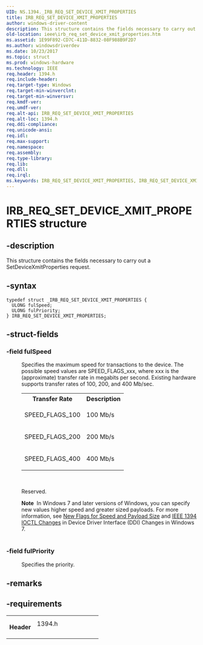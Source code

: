 ```yaml
---
UID: NS.1394._IRB_REQ_SET_DEVICE_XMIT_PROPERTIES
title: IRB_REQ_SET_DEVICE_XMIT_PROPERTIES
author: windows-driver-content
description: This structure contains the fields necessary to carry out a SetDeviceXmitProperties request.
old-location: ieee\irb_req_set_device_xmit_properties.htm
ms.assetid: 1E99F892-CD7C-411D-8832-08F988B9F2D7
ms.author: windowsdriverdev
ms.date: 10/23/2017
ms.topic: struct
ms.prod: windows-hardware
ms.technology: IEEE
req.header: 1394.h
req.include-header: 
req.target-type: Windows
req.target-min-winverclnt: 
req.target-min-winversvr: 
req.kmdf-ver: 
req.umdf-ver: 
req.alt-api: IRB_REQ_SET_DEVICE_XMIT_PROPERTIES
req.alt-loc: 1394.h
req.ddi-compliance: 
req.unicode-ansi: 
req.idl: 
req.max-support: 
req.namespace: 
req.assembly: 
req.type-library: 
req.lib: 
req.dll: 
req.irql: 
ms.keywords: IRB_REQ_SET_DEVICE_XMIT_PROPERTIES, IRB_REQ_SET_DEVICE_XMIT_PROPERTIES
---
```


# IRB_REQ_SET_DEVICE_XMIT_PROPERTIES structure



## -description
<p>This structure contains the fields necessary to carry out a SetDeviceXmitProperties request.</p>


## -syntax

````
typedef struct _IRB_REQ_SET_DEVICE_XMIT_PROPERTIES {
  ULONG fulSpeed;
  ULONG fulPriority;
} IRB_REQ_SET_DEVICE_XMIT_PROPERTIES;
````


## -struct-fields
<dl>

### -field <b>fulSpeed</b>

<dd>
<p>Specifies the maximum speed for transactions to the device. The possible speed values are SPEED_FLAGS_xxx, where xxx is the (approximate) transfer rate in megabits per second. Existing hardware supports transfer rates of 100, 200, and 400 Mb/sec.</p>
<table>
<tr>
<th>Transfer Rate</th>
<th>Description</th>
</tr>
<tr>
<td>
<p>SPEED_FLAGS_100</p>
</td>
<td>
<p>100 Mb/s</p>
</td>
</tr>
<tr>
<td>
<p>SPEED_FLAGS_200</p>
</td>
<td>
<p>200 Mb/s</p>
</td>
</tr>
<tr>
<td>
<p>SPEED_FLAGS_400</p>
</td>
<td>
<p>400 Mb/s</p>
</td>
</tr>
</table>
<p> </p>
<p>Reserved.</p>
<div class="alert"><b>Note</b>  In Windows 7 and later versions of Windows, you can specify new values higher speed and  greater sized payloads. For more information, see <a href="buses.device_driver_interface__ddi__changes_in_windows_7#speed#speed">New Flags for Speed and Payload Size</a> and <a href="buses.device_driver_interface__ddi__changes_in_windows_7#ioctl#ioctl">IEEE 1394 IOCTL Changes</a> in Device Driver Interface (DDI) Changes in Windows 7.</div>
<div> </div>
</dd>

### -field <b>fulPriority</b>

<dd>
<p>Specifies the priority.</p>
</dd>
</dl>

## -remarks


## -requirements
<table>
<tr>
<th width="30%">
<p>Header</p>
</th>
<td width="70%">
<dl>
<dt>1394.h</dt>
</dl>
</td>
</tr>
</table>